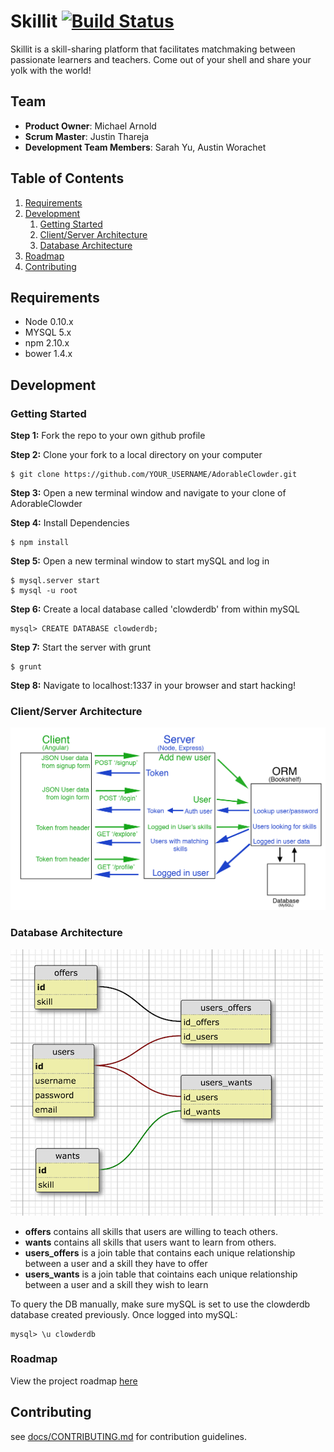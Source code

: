 # Skillit [![Build Status](https://travis-ci.org/Opportunistic-House-sitter/AdorableClowder.svg?branch=master)](https://travis-ci.org/Opportunistic-House-sitter/AdorableClowder)

Skillit is a skill-sharing platform that facilitates matchmaking between passionate learners and teachers. Come out of your shell and share your yolk with the world!

## Team

  - __Product Owner__: Michael Arnold
  - __Scrum Master__: Justin Thareja
  - __Development Team Members__: Sarah Yu, Austin Worachet

## Table of Contents

1. [Requirements](#requirements)
1. [Development](#development)
    1. [Getting Started](#getting-started)
    1. [Client/Server Architecture](#client-server-architecture)
    1. [Database Architecture](#database-architecture)
1. [Roadmap](#roadmap)
1. [Contributing](#contributing)


## Requirements

- Node 0.10.x
- MYSQL 5.x
- npm 2.10.x
- bower 1.4.x

## Development
### Getting Started
<b>Step 1:</b> Fork the repo to your own github profile

<b>Step 2:</b> Clone your fork to a local directory on your computer
```
$ git clone https://github.com/YOUR_USERNAME/AdorableClowder.git
```

<b>Step 3:</b> Open a new terminal window and navigate to your clone of AdorableClowder

<b>Step 4:</b> Install Dependencies
```
$ npm install
```

<b>Step 5:</b> Open a new terminal window to start mySQL and log in
```
$ mysql.server start
$ mysql -u root
```

<b>Step 6:</b> Create a local database called 'clowderdb' from within mySQL
```
mysql> CREATE DATABASE clowderdb;
```

<b>Step 7:</b> Start the server with grunt
```
$ grunt
```

<b>Step 8:</b> Navigate to localhost:1337 in your browser and start hacking!

### Client/Server Architecture
![alt tag](docs/client-server.jpg)
### Database Architecture
![alt tag](docs/db-schema.png)

<ul>
  <li><b>offers</b> contains all skills that users are willing to teach others.</li>
  <li><b>wants</b> contains all skills that users want to learn from others.</li>
  <li><b>users_offers</b> is a join table that contains each unique relationship between a user and a skill they have to offer </li>
  <li><b>users_wants</b> is a join table that cointains each unique relationship between a user and a skill they wish to learn</li>
</ul>

To query the DB manually, make sure mySQL is set to use the clowderdb database created previously. Once logged into mySQL:
```
mysql> \u clowderdb
```

<!-- db schema -->
<!-- a /u clowderdb sql command to access directly -->

### Roadmap

View the project roadmap [here](https://github.com/AdorableClowder/AdorableClowder/issues)


## Contributing

see [docs/CONTRIBUTING.md](https://github.com/AdorableClowder/AdorableClowder/blob/master/docs/_CONTRIBUTING.md) for contribution guidelines.

